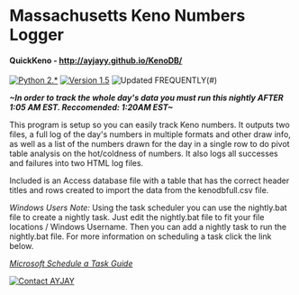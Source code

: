 #  Massachusetts Keno Numbers Logger
#### QuickKeno - http://ayjayy.github.io/KenoDB/

[![Python 2.*](https://img.shields.io/badge/python-2.7-blue.svg)](http://python.org) [![Version 1.5](https://img.shields.io/badge/version-1.5-brightgreen.svg)](https://github.com/AYJAYY/KenoDB) ![Updated FREQUENTLY](https://img.shields.io/badge/Live%20Project-Beta-red.svg)(#)

**_~In order to track the whole day's data you must run this nightly AFTER 1:05 AM EST. Reccomended: 1:20AM EST~_**

This program is setup so you can easily track Keno numbers. It outputs two files, a full log of the day's numbers in multiple formats and other draw info, as well as a list of the numbers drawn for the day in a single row to do pivot table analysis on the hot/coldness of numbers. It also logs all successes and failures into two HTML log files.

Included is an Access database file with a table that has the correct header titles and rows created to import the data from the kenodbfull.csv file.

*Windows Users Note:* Using the task scheduler you can use the nightly.bat file to create a nightly task. Just edit the nightly.bat file to fit your file locations / Windows Username. Then you can add a nightly task to run the nightly.bat file. For more information on scheduling a task click the link below.

[_Microsoft Schedule a Task Guide_](https://technet.microsoft.com/en-us/library/cc748993.aspx)

[![Contact AYJAY](https://img.shields.io/badge/contact-AYJAY-orange.svg)](mailto:ayjay@programmer.net)



